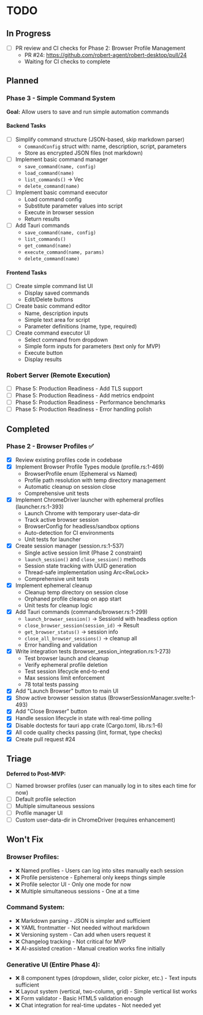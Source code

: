 # TODO

## In Progress
- [ ] PR review and CI checks for Phase 2: Browser Profile Management
  - PR #24: https://github.com/robert-agent/robert-desktop/pull/24
  - Waiting for CI checks to complete

## Planned

### Phase 3 - Simple Command System

**Goal:** Allow users to save and run simple automation commands

#### Backend Tasks
- [ ] Simplify command structure (JSON-based, skip markdown parser)
  - `CommandConfig` struct with: name, description, script, parameters
  - Store as encrypted JSON files (not markdown)
- [ ] Implement basic command manager
  - `save_command(name, config)`
  - `load_command(name)`
  - `list_commands()` → Vec<CommandInfo>
  - `delete_command(name)`
- [ ] Implement basic command executor
  - Load command config
  - Substitute parameter values into script
  - Execute in browser session
  - Return results
- [ ] Add Tauri commands
  - `save_command(name, config)`
  - `list_commands()`
  - `get_command(name)`
  - `execute_command(name, params)`
  - `delete_command(name)`

#### Frontend Tasks
- [ ] Create simple command list UI
  - Display saved commands
  - Edit/Delete buttons
- [ ] Create basic command editor
  - Name, description inputs
  - Simple text area for script
  - Parameter definitions (name, type, required)
- [ ] Create command executor UI
  - Select command from dropdown
  - Simple form inputs for parameters (text only for MVP)
  - Execute button
  - Display results

### Robert Server (Remote Execution)

- [ ] Phase 5: Production Readiness - Add TLS support
- [ ] Phase 5: Production Readiness - Add metrics endpoint
- [ ] Phase 5: Production Readiness - Performance benchmarks
- [ ] Phase 5: Production Readiness - Error handling polish

## Completed

### Phase 2 - Browser Profiles ✅
- [x] Review existing profiles code in codebase
- [x] Implement Browser Profile Types module (profile.rs:1-469)
  - BrowserProfile enum (Ephemeral vs Named)
  - Profile path resolution with temp directory management
  - Automatic cleanup on session close
  - Comprehensive unit tests
- [x] Implement ChromeDriver launcher with ephemeral profiles (launcher.rs:1-393)
  - Launch Chrome with temporary user-data-dir
  - Track active browser session
  - BrowserConfig for headless/sandbox options
  - Auto-detection for CI environments
  - Unit tests for launcher
- [x] Create session manager (session.rs:1-537)
  - Single active session limit (Phase 2 constraint)
  - `launch_session()` and `close_session()` methods
  - Session state tracking with UUID generation
  - Thread-safe implementation using Arc<RwLock<HashMap>>
  - Comprehensive unit tests
- [x] Implement ephemeral cleanup
  - Cleanup temp directory on session close
  - Orphaned profile cleanup on app start
  - Unit tests for cleanup logic
- [x] Add Tauri commands (commands/browser.rs:1-299)
  - `launch_browser_session()` → SessionId with headless option
  - `close_browser_session(session_id)` → Result
  - `get_browser_status()` → session info
  - `close_all_browser_sessions()` → cleanup all
  - Error handling and validation
- [x] Write integration tests (browser_session_integration.rs:1-273)
  - Test browser launch and cleanup
  - Verify ephemeral profile deletion
  - Test session lifecycle end-to-end
  - Max sessions limit enforcement
  - 78 total tests passing
- [x] Add "Launch Browser" button to main UI
- [x] Show active browser session status (BrowserSessionManager.svelte:1-493)
- [x] Add "Close Browser" button
- [x] Handle session lifecycle in state with real-time polling
- [x] Disable doctests for tauri app crate (Cargo.toml, lib.rs:1-6)
- [x] All code quality checks passing (lint, format, type checks)
- [x] Create pull request #24

## Triage

**Deferred to Post-MVP:**
- [ ] Named browser profiles (user can manually log in to sites each time for now)
- [ ] Default profile selection
- [ ] Multiple simultaneous sessions
- [ ] Profile manager UI
- [ ] Custom user-data-dir in ChromeDriver (requires enhancement)

## Won't Fix

### Browser Profiles:
- ❌ Named profiles - Users can log into sites manually each session
- ❌ Profile persistence - Ephemeral only keeps things simple
- ❌ Profile selector UI - Only one mode for now
- ❌ Multiple simultaneous sessions - One at a time

### Command System:
- ❌ Markdown parsing - JSON is simpler and sufficient
- ❌ YAML frontmatter - Not needed without markdown
- ❌ Versioning system - Can add when users request it
- ❌ Changelog tracking - Not critical for MVP
- ❌ AI-assisted creation - Manual creation works fine initially

### Generative UI (Entire Phase 4):
- ❌ 8 component types (dropdown, slider, color picker, etc.) - Text inputs sufficient
- ❌ Layout system (vertical, two-column, grid) - Simple vertical list works
- ❌ Form validator - Basic HTML5 validation enough
- ❌ Chat integration for real-time updates - Not needed yet

